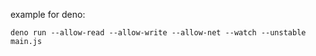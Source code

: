 example for deno:

```shell
deno run --allow-read --allow-write --allow-net --watch --unstable  main.js
```
